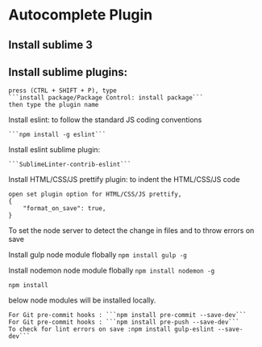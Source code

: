 #  Autocomplete Plugin

## Install sublime 3

## Install sublime plugins:
	press (CTRL + SHIFT + P), type
	```install package/Package Control: install package```
	then type the plugin name

Install eslint: to follow the standard JS coding conventions

	```npm install -g eslint``` 

Install eslint sublime plugin:

	```SublimeLinter-contrib-eslint```


Install HTML/CSS/JS prettify plugin: to indent the HTML/CSS/JS code

	open set plugin option for HTML/CSS/JS prettify,
	{
		"format_on_save": true,
	}


To set the node server to detect the change in files and to throw errors on save

Install gulp node module flobally ```npm install gulp -g```

Install nodemon node module flobally ```npm install nodemon -g```

``` npm install ```

below node modules will be installed locally.

	For Git pre-commit hooks : ```npm install pre-commit --save-dev```
	For Git pre-commit hooks : ```npm install pre-push --save-dev```
	To check for lint errors on save :npm install gulp-eslint --save-dev```